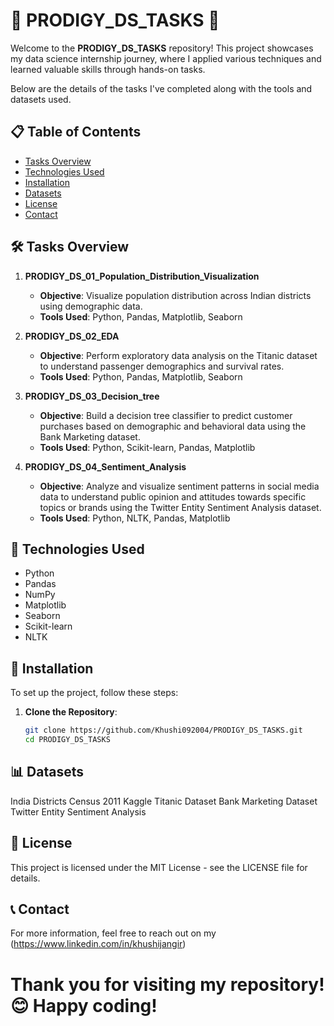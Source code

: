 # 🌟 PRODIGY_DS_TASKS 🌟

Welcome to the **PRODIGY_DS_TASKS** repository! This project showcases my data science internship journey, where I applied various techniques and learned valuable skills through hands-on tasks. 

Below are the details of the tasks I've completed along with the tools and datasets used.

## 📋 Table of Contents

- [Tasks Overview](#tasks-overview)
- [Technologies Used](#technologies-used)
- [Installation](#installation)
- [Datasets](#datasets)
- [License](#license)
- [Contact](#contact)

## 🛠️ Tasks Overview

1. **PRODIGY_DS_01_Population_Distribution_Visualization**
   - **Objective**: Visualize population distribution across Indian districts using demographic data.
   - **Tools Used**: Python, Pandas, Matplotlib, Seaborn

2. **PRODIGY_DS_02_EDA**
   - **Objective**: Perform exploratory data analysis on the Titanic dataset to understand passenger demographics and survival rates.
   - **Tools Used**: Python, Pandas, Matplotlib, Seaborn

3. **PRODIGY_DS_03_Decision_tree**
   - **Objective**: Build a decision tree classifier to predict customer purchases based on demographic and behavioral data using the Bank Marketing dataset.
   - **Tools Used**: Python, Scikit-learn, Pandas, Matplotlib

4. **PRODIGY_DS_04_Sentiment_Analysis**
   - **Objective**: Analyze and visualize sentiment patterns in social media data to understand public opinion and attitudes towards specific topics or brands using the Twitter Entity Sentiment Analysis dataset.
   - **Tools Used**: Python, NLTK, Pandas, Matplotlib

## 🔧 Technologies Used

- Python
- Pandas
- NumPy
- Matplotlib
- Seaborn
- Scikit-learn
- NLTK

## 🚀 Installation

To set up the project, follow these steps:

1. **Clone the Repository**:
   ```bash
   git clone https://github.com/Khushi092004/PRODIGY_DS_TASKS.git
   cd PRODIGY_DS_TASKS
   
## 📊 Datasets
India Districts Census 2011
Kaggle Titanic Dataset
Bank Marketing Dataset
Twitter Entity Sentiment Analysis
## 📜 License
This project is licensed under the MIT License - see the LICENSE file for details.

## 📞 Contact
For more information, feel free to reach out on my (https://www.linkedin.com/in/khushijangir)


# Thank you for visiting my repository! 😊 Happy coding!


